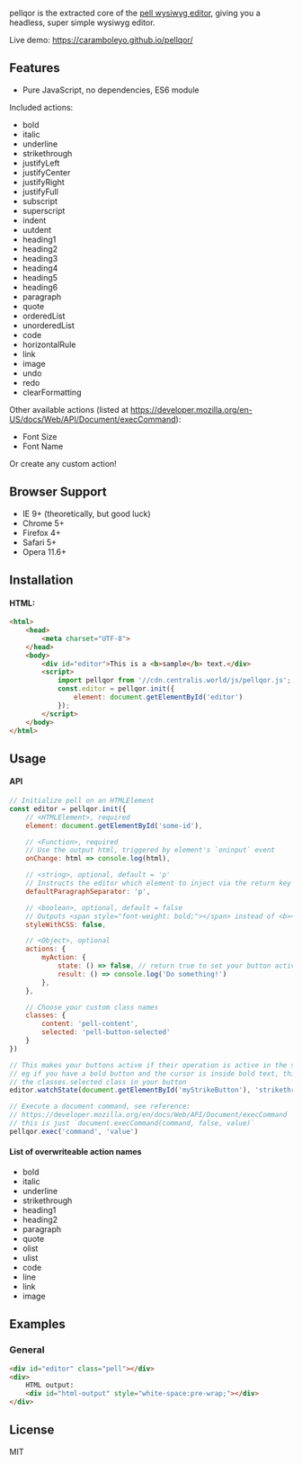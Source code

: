 pellqor is the extracted core of the [pell wysiwyg editor](https://github.com/jaredreich/pell), giving you a headless, super simple wysiwyg editor.

Live demo: https://caramboleyo.github.io/pellqor/

## Features

* Pure JavaScript, no dependencies, ES6 module

Included actions:
- bold
- italic
- underline
- strikethrough
- justifyLeft
- justifyCenter
- justifyRight
- justifyFull
- subscript
- superscript
- indent
- uutdent
- heading1
- heading2
- heading3
- heading4
- heading5
- heading6
- paragraph
- quote
- orderedList
- unorderedList
- code
- horizontalRule
- link
- image
- undo
- redo
- clearFormatting

Other available actions (listed at https://developer.mozilla.org/en-US/docs/Web/API/Document/execCommand):
- Font Size
- Font Name

Or create any custom action!

## Browser Support

* IE 9+ (theoretically, but good luck)
* Chrome 5+
* Firefox 4+
* Safari 5+
* Opera 11.6+

## Installation

#### HTML:

```html
<html>
	<head>
		<meta charset="UTF-8">
	</head>
	<body>
		<div id="editor">This is a <b>sample</b> text.</div>
		<script>
			import pellqor from '//cdn.centralis.world/js/pellqor.js';
			const.editor = pellqor.init({
				element: document.getElementById('editor')
			});
		</script>
	</body>
</html>
```

## Usage

#### API

```js
// Initialize pell on an HTMLElement
const editor = pellqor.init({
	// <HTMLElement>, required
	element: document.getElementById('some-id'),

	// <Function>, required
	// Use the output html, triggered by element's `oninput` event
	onChange: html => console.log(html),

	// <string>, optional, default = 'p'
	// Instructs the editor which element to inject via the return key
	defaultParagraphSeparator: 'p',

	// <boolean>, optional, default = false
	// Outputs <span style="font-weight: bold;"></span> instead of <b></b>
	styleWithCSS: false,

	// <Object>, optional
	actions: {
		myAction: {
			state: () => false, // return true to set your button active
			result: () => console.log('Do something!')
		},
	},

	// Choose your custom class names
	classes: {
		content: 'pell-content',
		selected: 'pell-button-selected'
	}
})

// This makes your buttons active if their operation is active in the selection
// eg if you have a bold button and the cursor is inside bold text, this triggers
// the classes.selected class in your button
editor.watchState(document.getElementById('myStrikeButton'), 'strikethrough');

// Execute a document command, see reference:
// https://developer.mozilla.org/en/docs/Web/API/Document/execCommand
// this is just `document.execCommand(command, false, value)`
pellqor.exec('command', 'value')
```

#### List of overwriteable action names
- bold
- italic
- underline
- strikethrough
- heading1
- heading2
- paragraph
- quote
- olist
- ulist
- code
- line
- link
- image

## Examples

### General

```html
<div id="editor" class="pell"></div>
<div>
	HTML output:
	<div id="html-output" style="white-space:pre-wrap;"></div>
</div>
```

## License

MIT
